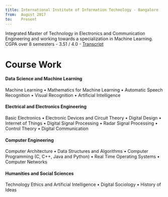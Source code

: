 ```yaml
---
title: International Institute of Information Technology - Bangalore
from:  August 2017
to:    Present
---
```


Integrated Master of Technology in Electronics and Communication Engineering and working towards a specialization in Machine Learning.<br>
CGPA over 8 semesters - 3.51 / 4.0 - <a target="_blank" rel="noopener noreferrer" href="{{site.url}}{{site.baseurl}}/assets/pdf/transcript.pdf">Transcript</a>

<h1><b>Course Work</b></h1>

<h4>Data Science and Machine Learning</h4>
Machine Learning • Mathematics for Machine Learning • Automatic Speech Recognition • Visual Recognition • Artificial Intelligence

<h4>Electrical and Electronics Engineering</h4>
Basic Electronics • Electronic Devices and Circuit Theory • Digital Design • Internet of Things • Digital Signal Processing • Radar Signal Processing • Control Theory • Digital Communication

<h4>Computer Engineering</h4>
Computer Architecture • Data Structures and Algorithms • Computer Programming (C, C++, Java and Python) • Real Time Operating Systems • Computer Networks

<h4>Humanities and Social Sciences</h4>
Technology Ethics and Artificial Intelligence • Digital Sociology • History of Ideas 